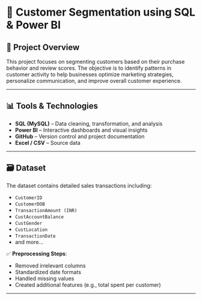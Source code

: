 # 🧠 Customer Segmentation using SQL & Power BI

## 📌 Project Overview

This project focuses on segmenting customers based on their purchase behavior and review scores. The objective is to identify patterns in customer activity to help businesses optimize marketing strategies, personalize communication, and improve overall customer experience.

---

## 📊 Tools & Technologies

- **SQL (MySQL)** – Data cleaning, transformation, and analysis
- **Power BI** – Interactive dashboards and visual insights
- **GitHub** – Version control and project documentation
- **Excel / CSV** – Source data

---

## 🗃️ Dataset

The dataset contains detailed sales transactions including:
- `CustomerID`
- `CustomerDOB`
- `TransactionAmount (INR)`
- `CustAccountBalance`
- `CustGender`
- `CustLocation`
- `TransactionDate`
- and more...

✅ **Preprocessing Steps**:
- Removed irrelevant columns
- Standardized date formats
- Handled missing values
- Created additional features (e.g., total spent per customer)

---



```
